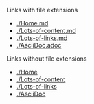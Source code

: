 Links with file extensions

- [./Home.md](./Home.md)
- [./Lots-of-content.md](./Lots-of-content.md)
- [./Lots-of-links.md](./Lots-of-links.md)
- [./AsciiDoc.adoc](./AsciiDoc.adoc)

Links without file extensions

- [./Home](./Home)
- [./Lots-of-content](./Lots-of-content)
- [./Lots-of-links](./Lots-of-links)
- [./AsciiDoc](./AsciiDoc)
